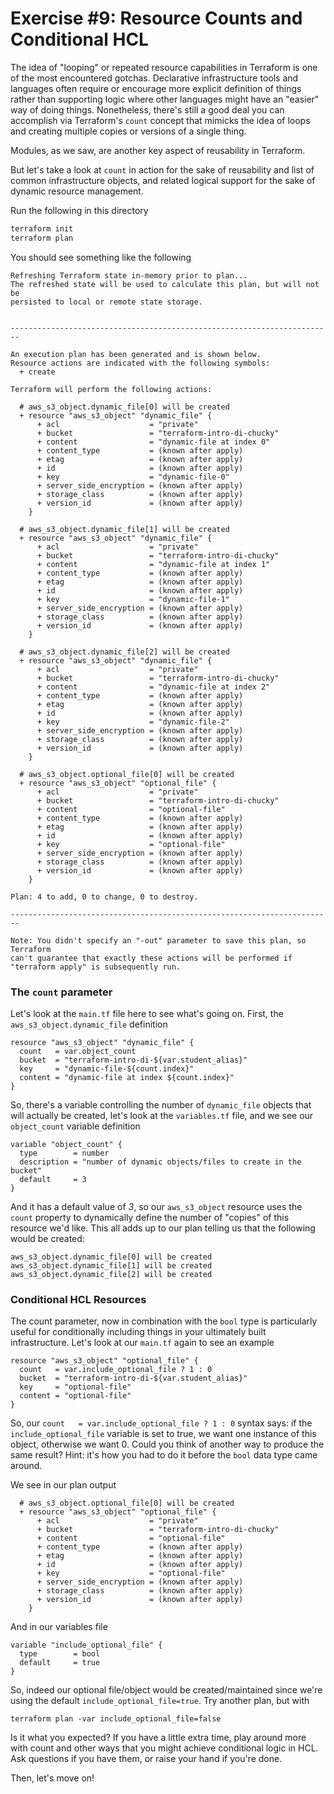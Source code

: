 # Exercise #9: Resource Counts and Conditional HCL

The idea of "looping" or repeated resource capabilities in Terraform is one of the most encountered gotchas. 
Declarative infrastructure tools and languages often require or encourage more explicit definition of things 
rather than supporting logic where other languages might have an "easier" way of doing things. Nonetheless, 
there's still a good deal you can accomplish via Terraform's `count` concept that mimicks the idea of loops 
and creating multiple copies or versions of a single thing. 

Modules, as we saw, are another key aspect of reusability in Terraform.

But let's take a look at `count` in action for the sake of reusability and list of common infrastructure
objects, and related logical support for the sake of dynamic resource management.

Run the following in this directory

```bash
terraform init
terraform plan
```

You should see something like the following

```
Refreshing Terraform state in-memory prior to plan...
The refreshed state will be used to calculate this plan, but will not be
persisted to local or remote state storage.


------------------------------------------------------------------------

An execution plan has been generated and is shown below.
Resource actions are indicated with the following symbols:
  + create

Terraform will perform the following actions:

  # aws_s3_object.dynamic_file[0] will be created
  + resource "aws_s3_object" "dynamic_file" {
      + acl                    = "private"
      + bucket                 = "terraform-intro-di-chucky"
      + content                = "dynamic-file at index 0"
      + content_type           = (known after apply)
      + etag                   = (known after apply)
      + id                     = (known after apply)
      + key                    = "dynamic-file-0"
      + server_side_encryption = (known after apply)
      + storage_class          = (known after apply)
      + version_id             = (known after apply)
    }

  # aws_s3_object.dynamic_file[1] will be created
  + resource "aws_s3_object" "dynamic_file" {
      + acl                    = "private"
      + bucket                 = "terraform-intro-di-chucky"
      + content                = "dynamic-file at index 1"
      + content_type           = (known after apply)
      + etag                   = (known after apply)
      + id                     = (known after apply)
      + key                    = "dynamic-file-1"
      + server_side_encryption = (known after apply)
      + storage_class          = (known after apply)
      + version_id             = (known after apply)
    }

  # aws_s3_object.dynamic_file[2] will be created
  + resource "aws_s3_object" "dynamic_file" {
      + acl                    = "private"
      + bucket                 = "terraform-intro-di-chucky"
      + content                = "dynamic-file at index 2"
      + content_type           = (known after apply)
      + etag                   = (known after apply)
      + id                     = (known after apply)
      + key                    = "dynamic-file-2"
      + server_side_encryption = (known after apply)
      + storage_class          = (known after apply)
      + version_id             = (known after apply)
    }

  # aws_s3_object.optional_file[0] will be created
  + resource "aws_s3_object" "optional_file" {
      + acl                    = "private"
      + bucket                 = "terraform-intro-di-chucky"
      + content                = "optional-file"
      + content_type           = (known after apply)
      + etag                   = (known after apply)
      + id                     = (known after apply)
      + key                    = "optional-file"
      + server_side_encryption = (known after apply)
      + storage_class          = (known after apply)
      + version_id             = (known after apply)
    }

Plan: 4 to add, 0 to change, 0 to destroy.

------------------------------------------------------------------------

Note: You didn't specify an "-out" parameter to save this plan, so Terraform
can't guarantee that exactly these actions will be performed if
"terraform apply" is subsequently run.
```

### The `count` parameter

Let's look at the `main.tf` file here to see what's going on. First, the `aws_s3_object.dynamic_file` definition

```hcl
resource "aws_s3_object" "dynamic_file" {
  count   = var.object_count
  bucket  = "terraform-intro-di-${var.student_alias}"
  key     = "dynamic-file-${count.index}"
  content = "dynamic-file at index ${count.index}"
}
```

So, there's a variable controlling the number of `dynamic_file` objects that will actually be created, let's look at the
`variables.tf` file, and we see our `object_count` variable definition

```hcl
variable "object_count" {
  type        = number
  description = "number of dynamic objects/files to create in the bucket"
  default     = 3
}
```

And it has a default value of *3*, so our `aws_s3_object` resource uses the `count` property to dynamically define the number
of "copies" of this resource we'd like. This all adds up to our plan telling us that the following would be created:

```
aws_s3_object.dynamic_file[0] will be created
aws_s3_object.dynamic_file[1] will be created
aws_s3_object.dynamic_file[2] will be created
```

### Conditional HCL Resources

The count parameter, now in combination with the `bool` type is particularly useful for conditionally including
things in your ultimately built infrastructure. Let's look at our `main.tf` again to see an example

```hcl
resource "aws_s3_object" "optional_file" {
  count   = var.include_optional_file ? 1 : 0
  bucket  = "terraform-intro-di-${var.student_alias}"
  key     = "optional-file"
  content = "optional-file"
}
```

So, our `count   = var.include_optional_file ? 1 : 0` syntax says: if the `include_optional_file` variable is set to true, we
want one instance of this object, otherwise we want 0. Could you think of another way to produce the same result? Hint: it's how
you had to do it before the `bool` data type came around.

We see in our plan output

```
  # aws_s3_object.optional_file[0] will be created
  + resource "aws_s3_object" "optional_file" {
      + acl                    = "private"
      + bucket                 = "terraform-intro-di-chucky"
      + content                = "optional-file"
      + content_type           = (known after apply)
      + etag                   = (known after apply)
      + id                     = (known after apply)
      + key                    = "optional-file"
      + server_side_encryption = (known after apply)
      + storage_class          = (known after apply)
      + version_id             = (known after apply)
    }
```

And in our variables file

```hcl
variable "include_optional_file" {
  type        = bool
  default     = true
}
```

So, indeed our optional file/object would be created/maintained since we're using the default `include_optional_file=true`. Try 
another plan, but with

```
terraform plan -var include_optional_file=false
```

Is it what you expected? If you have a little extra time, play around more with count and other ways that you might achieve 
conditional logic in HCL. Ask questions if you have them, or raise your hand if you're done.

Then, let's move on!
